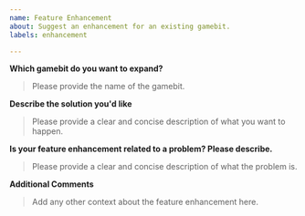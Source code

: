 ```yaml
---
name: Feature Enhancement
about: Suggest an enhancement for an existing gamebit.
labels: enhancement

---
```


**Which gamebit do you want to expand?**
> Please provide the name of the gamebit.

**Describe the solution you'd like**
> Please provide a clear and concise description of what you want to happen.

**Is your feature enhancement related to a problem? Please describe.**
> Please provide a clear and concise description of what the problem is.

**Additional Comments**
> Add any other context about the feature enhancement here.
